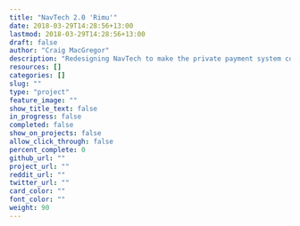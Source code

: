 ```yaml
---
title: "NavTech 2.0 'Rimu'"
date: 2018-03-29T14:28:56+13:00
lastmod: 2018-03-29T14:28:56+13:00
draft: false
author: "Craig MacGregor"
description: "Redesigning NavTech to make the private payment system completely trustless and distributed running at a protocol level."
resources: []
categories: []
slug: ""
type: "project"
feature_image: ""
show_title_text: false
in_progress: false
completed: false
show_on_projects: false
allow_click_through: false
percent_complete: 0
github_url: ""
project_url: ""
reddit_url: ""
twitter_url: ""
card_color: ""
font_color: ""
weight: 90
---
```

